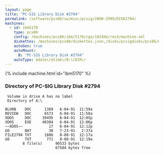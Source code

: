 ```yaml
---
layout: page
title: "PC-SIG Library Disk #2794"
permalink: /software/pcx86/sw/misc/pcsig/2000-2999/DISK2794/
machines:
  - id: ibm5170
    type: pcx86
    config: /machines/pcx86/ibm/5170/cga/1024kb/rev3/machine.xml
    diskettes: /machines/pcx86/diskettes.json,/disks/pcsigdisks/pcx86/diskettes.json
    autoGen: true
    autoMount:
      B: "PC-SIG Library Disk #2794"
    autoType: $date\r$time\rB:\rDIR\r
---
```


{% include machine.html id="ibm5170" %}

### Directory of PC-SIG Library Disk #2794

     Volume in drive A has no label
     Directory of A:\

    BLURB    DOC      1369   6-04-91  11:59a
    REVIEW   DOC      6573   6-04-91  11:58a
    XDOS     DOC     39495   6-04-91  12:05p
    XDOS     EXE     40384   6-04-91  12:06p
    ~~XDOS~~            17   6-04-91  12:12p
    GO       BAT        38   7-23-91   2:37a
    FILE2794 TXT      1886   8-08-91  12:17a
    GO       TXT       771   8-08-91  12:19a
            8 file(s)      90533 bytes
                           67584 bytes free
